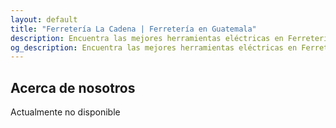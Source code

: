 ```yaml
---
layout: default
title: "Ferretería La Cadena | Ferretería en Guatemala"
description: Encuentra las mejores herramientas eléctricas en Ferretería La Cadena. Ofrecemos una amplia selección de soldadoras, compresores y maquinarias para carpintería a precios competitivos en Guatemala.
og_description: Encuentra las mejores herramientas eléctricas en Ferretería La Cadena. Ofrecemos una amplia selección de soldadoras, compresores y maquinarias para carpintería a precios competitivos en Guatemala.
---
```

## Acerca de nosotros
Actualmente no disponible